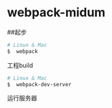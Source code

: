 # webpack-midum

##起步

```bash
# Linux & Mac
$  webpack
```
工程build

```bash
# Linux & Mac
$  webpack-dev-server
```
运行服务器
